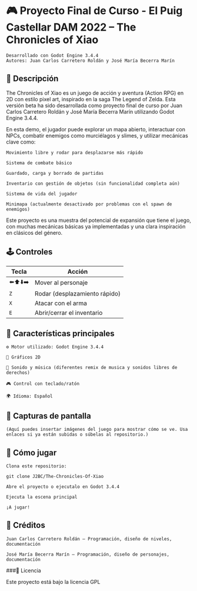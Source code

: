 # 🎮 Proyecto Final de Curso - El Puig Castellar DAM 2022 – The Chronicles of Xiao

    Desarrollado con Godot Engine 3.4.4
    Autores: Juan Carlos Carretero Roldán y José María Becerra Marín

## 📝 Descripción

The Chronicles of Xiao es un juego de acción y aventura (Action RPG) en 2D con estilo pixel art, inspirado en la saga The Legend of Zelda. Esta versión beta ha sido desarrollada como proyecto final de curso por Juan Carlos Carretero Roldán y José María Becerra Marín utilizando Godot Engine 3.4.4.

En esta demo, el jugador puede explorar un mapa abierto, interactuar con NPCs, combatir enemigos como murciélagos y slimes, y utilizar mecánicas clave como:

    Movimiento libre y rodar para desplazarse más rápido

    Sistema de combate básico

    Guardado, carga y borrado de partidas

    Inventario con gestión de objetos (sin funcionalidad completa aún)

    Sistema de vida del jugador

    Minimapa (actualmente desactivado por problemas con el spawn de enemigos)

Este proyecto es una muestra del potencial de expansión que tiene el juego, con muchas mecánicas básicas ya implementadas y una clara inspiración en clásicos del género.
    
## 🕹️ Controles

| Tecla | Acción                        |
|-------|-------------------------------|
| ⬅️⬆️⬇️➡️ | Mover al personaje             |
| `Z`   | Rodar (desplazamiento rápido) |
| `X`   | Atacar con el arma            |
| `E`   | Abrir/cerrar el inventario    |

## 📎 Características principales

    ⚙️ Motor utilizado: Godot Engine 3.4.4

    🎨 Gráficos 2D

    🎵 Sonido y música (diferentes remix de musica y sonidos libres de derechos)

    🎮 Control con teclado/ratón

    🌍 Idioma: Español

## 📸 Capturas de pantalla

    (Aquí puedes insertar imágenes del juego para mostrar cómo se ve. Usa enlaces si ya están subidas o súbelas al repositorio.)

## 🚀 Cómo jugar

    Clona este repositorio:

    git clone J2BC/The-Chronicles-Of-Xiao

    Abre el proyecto o ejecutalo en Godot 3.4.4

    Ejecuta la escena principal

    ¡A jugar!

## 🙌 Créditos

    Juan Carlos Carretero Roldán – Programación, diseño de niveles, documentación

    José María Becerra Marín – Programación, diseño de personajes, documentación
    
###📜 Licencia

Este proyecto está bajo la licencia GPL
